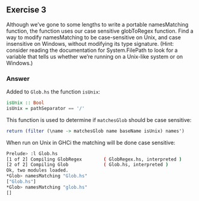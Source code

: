 ## Exercise 3

Although we’ve gone to some lengths to write a portable namesMatching function, the function uses our case sensitive globToRegex function. Find a way to modify namesMatching to be case-sensitive on Unix, and case insensitive on Windows, without modifying its type signature. (Hint: consider reading the documentation for System.FilePath to look for a variable that tells us whether we’re running on a Unix-like system or on Windows.)

### Answer

Added to `Glob.hs` the function `isUnix`:

```haskell
isUnix :: Bool
isUnix = pathSeparator == '/'
```

This function is used to determine if `matchesGlob` should be case sensitive:

```haskell
return (filter (\name -> matchesGlob name baseName isUnix) names')
```

When run on Unix in GHCi the matching will be done case sensitive:

```bash
Prelude> :l Glob.hs 
[1 of 2] Compiling GlobRegex        ( GlobRegex.hs, interpreted )
[2 of 2] Compiling Glob             ( Glob.hs, interpreted )
Ok, two modules loaded.
*Glob> namesMatching "Glob.hs"
["Glob.hs"]
*Glob> namesMatching "glob.hs"
[]
```